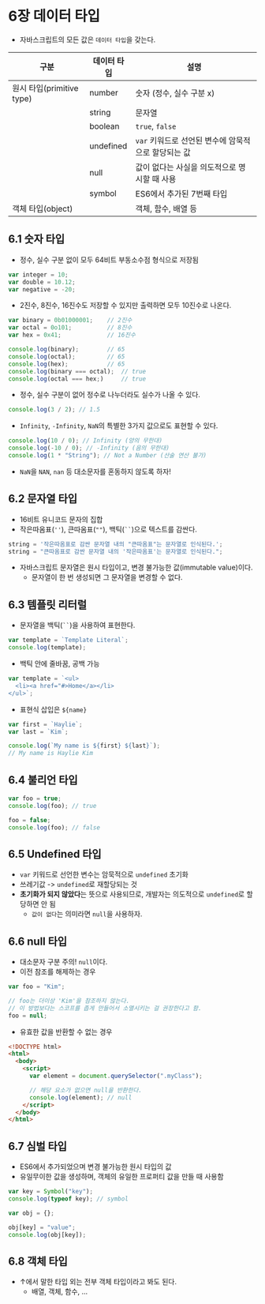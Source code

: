 # 6장 데이터 타입

- 자바스크립트의 모든 값은 `데이터 타입`을 갖는다.

| 구분                      | 데이터 타입 | 설명                                                |
| ------------------------- | ----------- | --------------------------------------------------- |
| 원시 타입(primitive type) | number      | 숫자 (정수, 실수 구분 x)                            |
|                           | string      | 문자열                                              |
|                           | boolean     | `true`, `false`                                     |
|                           | undefined   | `var` 키워드로 선언된 변수에 암묵적으로 할당되는 값 |
|                           | null        | 값이 없다는 사실을 의도적으로 명시할 때 사용        |
|                           | symbol      | ES6에서 추가된 7번째 타입                           |
| 객체 타입(object)         |             | 객체, 함수, 배열 등                                 |

## 6.1 숫자 타입

- 정수, 실수 구분 없이 모두 64비트 부동소수점 형식으로 저장됨

```javascript
var integer = 10;
var double = 10.12;
var negative = -20;
```

- 2진수, 8진수, 16진수도 저장할 수 있지만 출력하면 모두 10진수로 나온다.

```javascript
var binary = 0b01000001;    // 2진수
var octal = 0o101;          // 8진수
var hex = 0x41;             // 16진수

console.log(binary);        // 65
console.log(octal);         // 65
console.log(hex);           // 65
console.log(binary === octal);  // true
console.log(octal === hex;)     // true
```

- 정수, 실수 구분이 없어 정수로 나누더라도 실수가 나올 수 있다.

```javascript
console.log(3 / 2); // 1.5
```

- `Infinity`, `-Infinity`, `NaN`의 특별한 3가지 값으로도 표현할 수 있다.

```javascript
console.log(10 / 0); // Infinity (양의 무한대)
console.log(-10 / 0); // -Infinity (음의 무한대)
console.log(1 * "String"); // Not a Number (산술 연산 불가)
```

- `NaN`을 `NAN`, `nan` 등 대소문자를 혼동하지 않도록 하자!

## 6.2 문자열 타입

- 16비트 유니코드 문자의 집합
- 작은따옴표(`''`), 큰따옴표(`""`), 백틱(` `` `)으로 텍스트를 감싼다.

```javascript
string = '작은따옴표로 감싼 문자열 내의 "큰따옴표"는 문자열로 인식된다.';
string = "큰따옴표로 감싼 문자열 내의 '작은따옴표'는 문자열로 인식된다.";
```

- 자바스크립트 문자열은 원시 타입이고, 변경 불가능한 값(immutable value)이다.
  - 문자열이 한 번 생성되면 그 문자열을 변경할 수 없다.

## 6.3 템플릿 리터럴

- 문자열을 백틱(` `` `)을 사용하여 표현한다.

```javascript
var template = `Template Literal`;
console.log(template);
```

- 백틱 안에 줄바꿈, 공백 가능

```javascript
var template = `<ul>
  <li><a href="#>Home</a></li>
</ul>`;
```

- 표현식 삽입은 `${name}`

```javascript
var first = `Haylie`;
var last = `Kim`;

console.log(`My name is ${first} ${last}`);
// My name is Haylie Kim
```

## 6.4 불리언 타입

```javascript
var foo = true;
console.log(foo); // true

foo = false;
console.log(foo); // false
```

## 6.5 Undefined 타입

- `var` 키워드로 선언한 변수는 암묵적으로 `undefined` 초기화
- 쓰레기값 -> `undefined`로 재할당되는 것
- **초기화가 되지 않았다**는 뜻으로 사용되므로, 개발자는 의도적으로 `undefined`로 할당하면 안 됨
  - `값이 없다`는 의미라면 `null`을 사용하자.

## 6.6 null 타입

- 대소문자 구분 주의! `null`이다.
- 이전 참조를 해제하는 경우

```javascript
var foo = "Kim";

// foo는 더이상 'Kim'을 참조하지 않는다.
// 이 방법보다는 스코프를 좁게 만들어서 소멸시키는 걸 권장한다고 함.
foo = null;
```

- 유효한 값을 반환할 수 없는 경우

```html
<!DOCTYPE html>
<html>
  <body>
    <script>
      var element = document.querySelector(".myClass");

      // 해당 요소가 없으면 null을 반환한다.
      console.log(element); // null
    </script>
  </body>
</html>
```

## 6.7 심벌 타입

- ES6에서 추가되었으며 변경 불가능한 원시 타입의 값
- 유일무이한 값을 생성하며, 객체의 유일한 프로퍼티 값을 만들 때 사용함

```javascript
var key = Symbol("key");
console.log(typeof key); // symbol

var obj = {};

obj[key] = "value";
console.log(obj[key]);
```

## 6.8 객체 타입

- ↑에서 말한 타입 외는 전부 객체 타입이라고 봐도 된다.
  - 배열, 객체, 함수, ...
